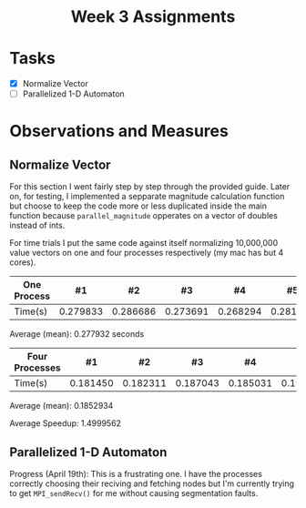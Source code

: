 # <center>Week 3 Assignments</center>

# Tasks

- [X] Normalize Vector
- [ ] Parallelized 1-D Automaton

# Observations and Measures

## Normalize Vector

For this section I went fairly step by step through the provided guide. Later on, for testing, I implemented a sepparate magnitude calculation function but choose to keep the code more or less duplicated inside the main function because `parallel_magnitude` opperates on a vector of doubles instead of ints.

For time trials I put the same code against itself normalizing 10,000,000 value vectors on one and four processes respectively (my mac has but 4 cores).


One Process | #1 | #2 | #3 | #4 | #5
--- | --- | --- | --- |--- |---
Time(s) | 0.279833 | 0.286686 | 0.273691 | 0.268294 | 0.281156

Average (mean): 0.277932 seconds

Four Processes | #1 | #2 | #3 | #4 | #5
--- | --- | --- | --- |--- |---
Time(s) | 0.181450 | 0.182311 | 0.187043 | 0.185031 | 0.190632

Average (mean): 0.1852934

Average Speedup: 1.4999562

## Parallelized 1-D Automaton

Progress (April 19th): This is a frustrating one. I have the processes correctly choosing their reciving and fetching nodes but I'm currently trying to get `MPI_sendRecv()` for me without causing segmentation faults.
